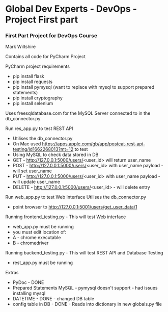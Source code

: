 # Global Dev Experts - DevOps - Project First part
### First Part Project for DevOps Course

Mark Wiltshire

Contains all code for PyCharm Project

PyCharm project requirements
* pip install flask
* pip install requests
* pip install pymysql (want to replace with mysql to support prepared statements)
* pip install cryptography
* pip install selenium

Uses freesqldatabase.com for the MySQL Server connected to in the db_connector.py

Run res_app.py to test REST API
* Utilises the db_connector.py
* On Mac used https://apps.apple.com/gb/app/postcat-rest-api-testing/id1662268013?mt=12 to test
* Using MySQL to check data stored in DB
* GET - http://127.0.0.1:5000/users/<user_id> will return user_name
* POST - http://127.0.0.1:5000/users/<user_id> with user_name payload - will set user_name
* PUT - http://127.0.0.1:5000/users/<user_id> with user_name payload - will update user_name
* DELETE - http://127.0.0.1:5000/users/<user_id>  - will delete entry

Run web_app.py to test Web Interface
Utilises the db_connector.py
* point browser to http://127.0.0.1:5001/users/get_user_data/1 

Running frontend_testing.py - This will test Web interface 
* web_app.py must be running
* you must edit location of: 
* A - chrome executable 
* B - chromedriver 

Running backend_testing.py - This will test REST API and Database Testing
* rest_app.py must be running

Extras
- PyDoc - DONE
- Prepared Statements MySQL - pymysql doesn't support - had issues installing mysql
- DATETIME - DONE - changed DB table
- config table in DB - DONE - Reads into dictionary in new globals.py file
